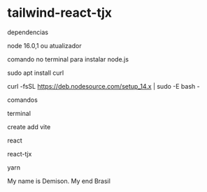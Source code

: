 # tailwind-react-tjx

dependencias

node 16.0,1 ou atualizador

comando no terminal  para instalar node.js

sudo apt install curl

curl -fsSL https://deb.nodesource.com/setup_14.x | sudo -E bash -



comandos

terminal

create add vite

react

react-tjx

yarn


My name  is Demison. My end Brasil
